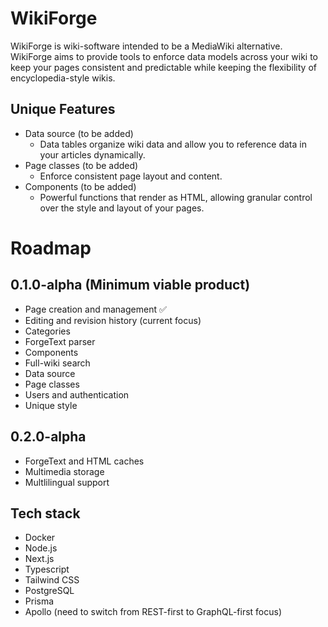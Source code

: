 # WikiForge
WikiForge is wiki-software intended to be a MediaWiki alternative. WikiForge aims to provide tools to enforce data models across your wiki to keep your pages consistent and predictable while keeping the flexibility of encyclopedia-style wikis.

## Unique Features
- Data source (to be added)
  - Data tables organize wiki data and allow you to reference data in your articles dynamically.
- Page classes (to be added)
  - Enforce consistent page layout and content.
- Components (to be added)
  - Powerful functions that render as HTML, allowing granular control over the style and layout of your pages.

# Roadmap

## 0.1.0-alpha (Minimum viable product)
- Page creation and management ✅
- Editing and revision history (current focus)
- Categories
- ForgeText parser
- Components
- Full-wiki search
- Data source
- Page classes
- Users and authentication
- Unique style

## 0.2.0-alpha
- ForgeText and HTML caches
- Multimedia storage
- Multlilingual support

## Tech stack
- Docker
- Node.js
- Next.js
- Typescript
- Tailwind CSS
- PostgreSQL
- Prisma
- Apollo (need to switch from REST-first to GraphQL-first focus)
